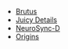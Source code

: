 + [Brutus](../HBT/Sherlock/Brutus.md)
+ [Juicy Details](../THM/Juicy%20Details.md) 
+ [NeuroSync-D](../HBT/Sherlock/NeuroSync-D.md)
+ [Origins](../HBT/Sherlock/Origins.md) 